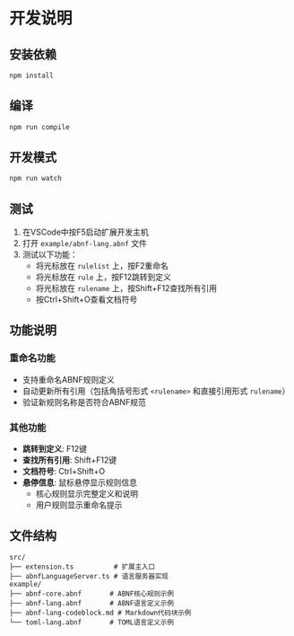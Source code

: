 # 开发说明

## 安装依赖

```bash
npm install
```

## 编译

```bash
npm run compile
```

## 开发模式

```bash
npm run watch
```

## 测试

1. 在VSCode中按F5启动扩展开发主机
2. 打开 `example/abnf-lang.abnf` 文件
3. 测试以下功能：
   - 将光标放在 `rulelist` 上，按F2重命名
   - 将光标放在 `rule` 上，按F12跳转到定义
   - 将光标放在 `rulename` 上，按Shift+F12查找所有引用
   - 按Ctrl+Shift+O查看文档符号

## 功能说明

### 重命名功能
- 支持重命名ABNF规则定义
- 自动更新所有引用（包括角括号形式 `<rulename>` 和直接引用形式 `rulename`）
- 验证新规则名称是否符合ABNF规范

### 其他功能
- **跳转到定义**: F12键
- **查找所有引用**: Shift+F12键
- **文档符号**: Ctrl+Shift+O
- **悬停信息**: 鼠标悬停显示规则信息
  - 核心规则显示完整定义和说明
  - 用户规则显示重命名提示

## 文件结构

```
src/
├── extension.ts          # 扩展主入口
├── abnfLanguageServer.ts # 语言服务器实现
example/
├── abnf-core.abnf       # ABNF核心规则示例
├── abnf-lang.abnf       # ABNF语言定义示例
├── abnf-lang-codeblock.md # Markdown代码块示例
└── toml-lang.abnf       # TOML语言定义示例
```
